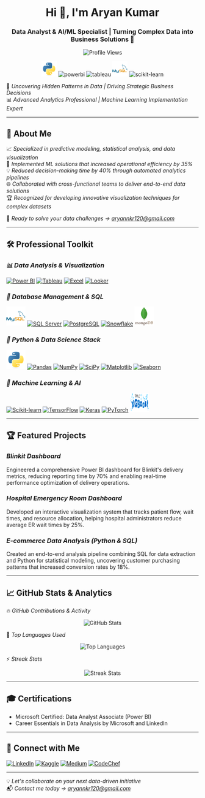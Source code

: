 <h1 align="center">Hi 👋, I'm Aryan Kumar</h1>
<h3 align="center">Data Analyst & AI/ML Specialist | Turning Complex Data into Business Solutions 🚀</h3>

<p align="center">
  <img src="https://komarev.com/ghpvc/?username=aryankumar120&label=Profile%20views&color=0e75b6&style=flat" alt="Profile Views" />
</p>

<p align="center">
  <img src="https://raw.githubusercontent.com/devicons/devicon/master/icons/python/python-original.svg" alt="python" width="40" height="40"/>
  <img src="https://upload.wikimedia.org/wikipedia/commons/c/cf/New_Power_BI_Logo.svg" alt="powerbi" width="40" height="40"/>
  <img src="https://upload.wikimedia.org/wikipedia/commons/4/4b/Tableau_Logo.png" alt="tableau" width="60" height="40"/>
  <img src="https://raw.githubusercontent.com/devicons/devicon/master/icons/mysql/mysql-original-wordmark.svg" alt="mysql" width="40" height="40"/>
  <img src="https://upload.wikimedia.org/wikipedia/commons/0/05/Scikit_learn_logo_small.svg" alt="scikit-learn" width="40" height="40"/>
</p>

🌟 *Uncovering Hidden Patterns in Data | Driving Strategic Business Decisions*  
📊 *Advanced Analytics Professional | Machine Learning Implementation Expert*  

---

## 🚀 About Me  

📈 *Specialized in predictive modeling, statistical analysis, and data visualization*  
🧠 *Implemented ML solutions that increased operational efficiency by 35%*  
💡 *Reduced decision-making time by 40% through automated analytics pipelines*  
🌐 *Collaborated with cross-functional teams to deliver end-to-end data solutions*  
🏆 *Recognized for developing innovative visualization techniques for complex datasets*  

📩 *Ready to solve your data challenges → [aryannkr120@gmail.com](mailto:aryannkr120@gmail.com)*  

---

## 🛠 Professional Toolkit  

### *📊 Data Analysis & Visualization*
<p align="left">
  <a href="https://powerbi.microsoft.com/" target="_blank"><img src="https://upload.wikimedia.org/wikipedia/commons/c/cf/New_Power_BI_Logo.svg" alt="Power BI" width="50" height="50"/></a>
  <a href="https://www.tableau.com/" target="_blank"><img src="https://upload.wikimedia.org/wikipedia/commons/4/4b/Tableau_Logo.png" alt="Tableau" width="60" height="40"/></a>
  <a href="https://www.microsoft.com/en-us/microsoft-365/excel" target="blank"><img src="https://upload.wikimedia.org/wikipedia/commons/3/31/Microsoft_Office_Excel%282019–present%29.svg" alt="Excel" width="50" height="50"/></a>
  <a href="https://looker.com/" target="_blank"><img src="https://seeklogo.com/images/L/looker-logo-F77792DCBD-seeklogo.com.png" alt="Looker" width="50" height="50"/></a>
</p>

### *💾 Database Management & SQL*
<p align="left">
  <a href="https://www.mysql.com/" target="_blank"><img src="https://raw.githubusercontent.com/devicons/devicon/master/icons/mysql/mysql-original-wordmark.svg" alt="MySQL" width="50" height="50"/></a>
  <a href="https://www.microsoft.com/en-us/sql-server" target="_blank"><img src="https://www.svgrepo.com/show/303229/microsoft-sql-server-logo.svg" alt="SQL Server" width="50" height="50"/></a>
  <a href="https://www.postgresql.org/" target="_blank"><img src="https://upload.wikimedia.org/wikipedia/commons/2/29/Postgresql_elephant.svg" alt="PostgreSQL" width="50" height="50"/></a>
  <a href="https://www.snowflake.com/" target="_blank"><img src="https://www.vectorlogo.zone/logos/snowflake/snowflake-icon.svg" alt="Snowflake" width="50" height="50"/></a>
  <a href="https://www.mongodb.com/" target="_blank"><img src="https://raw.githubusercontent.com/devicons/devicon/master/icons/mongodb/mongodb-original-wordmark.svg" alt="MongoDB" width="50" height="50"/></a>
</p>

### *🐍 Python & Data Science Stack*
<p align="left">
  <a href="https://www.python.org/" target="_blank"><img src="https://raw.githubusercontent.com/devicons/devicon/master/icons/python/python-original.svg" alt="Python" width="50" height="50"/></a>
  <a href="https://pandas.pydata.org/" target="_blank"><img src="https://upload.wikimedia.org/wikipedia/commons/e/ed/Pandas_logo.svg" alt="Pandas" width="50" height="50"/></a>
  <a href="https://numpy.org/" target="_blank"><img src="https://upload.wikimedia.org/wikipedia/commons/3/31/NumPy_logo_2020.svg" alt="NumPy" width="50" height="50"/></a>
  <a href="https://scipy.org/" target="_blank"><img src="https://scipy.org/images/logo.svg" alt="SciPy" width="50" height="50"/></a>
  <a href="https://matplotlib.org/" target="_blank"><img src="https://upload.wikimedia.org/wikipedia/commons/8/84/Matplotlib_icon.svg" alt="Matplotlib" width="50" height="50"/></a>
  <a href="https://seaborn.pydata.org/" target="_blank"><img src="https://seaborn.pydata.org/_images/logo-mark-lightbg.svg" alt="Seaborn" width="50" height="50"/></a>
</p>

### *🧠 Machine Learning & AI*
<p align="left">
  <a href="https://scikit-learn.org/" target="_blank"><img src="https://upload.wikimedia.org/wikipedia/commons/0/05/Scikit_learn_logo_small.svg" alt="Scikit-learn" width="50" height="50"/></a>
  <a href="https://www.tensorflow.org/" target="_blank"><img src="https://www.vectorlogo.zone/logos/tensorflow/tensorflow-icon.svg" alt="TensorFlow" width="50" height="50"/></a>
  <a href="https://keras.io/" target="_blank"><img src="https://upload.wikimedia.org/wikipedia/commons/a/ae/Keras_logo.svg" alt="Keras" width="50" height="50"/></a>
  <a href="https://pytorch.org/" target="_blank"><img src="https://www.vectorlogo.zone/logos/pytorch/pytorch-icon.svg" alt="PyTorch" width="50" height="50"/></a>
  <a href="https://xgboost.readthedocs.io/" target="_blank"><img src="https://raw.githubusercontent.com/dmlc/dmlc.github.io/master/img/logo-m/xgboost.png" alt="XGBoost" width="50" height="50"/></a>
</p>

---

## 🏆 Featured Projects

### *Blinkit Dashboard*
Engineered a comprehensive Power BI dashboard for Blinkit's delivery metrics, reducing reporting time by 70% and enabling real-time performance optimization of delivery operations.

### *Hospital Emergency Room Dashboard*
Developed an interactive visualization system that tracks patient flow, wait times, and resource allocation, helping hospital administrators reduce average ER wait times by 25%.

### *E-commerce Data Analysis (Python & SQL)*
Created an end-to-end analysis pipeline combining SQL for data extraction and Python for statistical modeling, uncovering customer purchasing patterns that increased conversion rates by 18%.

---

## 📈 GitHub Stats & Analytics  

🔥 *GitHub Contributions & Activity*  
<p align="center">
  <img src="https://github-readme-stats.vercel.app/api?username=aryankumar120&show_icons=true&theme=react" alt="GitHub Stats" />
</p>

🚀 *Top Languages Used*  
<p align="center">
  <img src="https://github-readme-stats.vercel.app/api/top-langs?username=aryankumar120&show_icons=true&theme=react&layout=compact" alt="Top Languages" />
</p>

⚡ *Streak Stats*  
<p align="center">
  <img src="https://github-readme-streak-stats.herokuapp.com/?user=aryankumar120&theme=react" alt="Streak Stats" />
</p>

---

## 🎓 Certifications

- Microsoft Certified: Data Analyst Associate (Power BI)
- Career Essentials in Data Analysis by Microsoft and LinkedIn

---

## 💼 Connect with Me  

<p align="left">
<a href="https://www.linkedin.com/in/aryan-kumar29/" target="blank"><img align="center" src="https://raw.githubusercontent.com/rahuldkjain/github-profile-readme-generator/master/src/images/icons/Social/linked-in-alt.svg" alt="LinkedIn" height="40" width="40" /></a>
<a href="https://www.kaggle.com/aryankumar120" target="blank"><img align="center" src="https://www.vectorlogo.zone/logos/kaggle/kaggle-icon.svg" alt="Kaggle" height="40" width="40" /></a>
<a href="https://medium.com/@aryannkr120" target="blank"><img align="center" src="https://raw.githubusercontent.com/rahuldkjain/github-profile-readme-generator/master/src/images/icons/Social/medium.svg" alt="Medium" height="40" width="40" /></a>
<a href="https://www.codechef.com/users/aryannkr120" target="blank"><img align="center" src="https://cdn.jsdelivr.net/npm/simple-icons@3.1.0/icons/codechef.svg" alt="CodeChef" height="40" width="40" /></a>
</p>

---

💡 *Let's collaborate on your next data-driven initiative*  
📬 *Contact me today → [aryannkr120@gmail.com](mailto:aryannkr120@gmail.com)*
